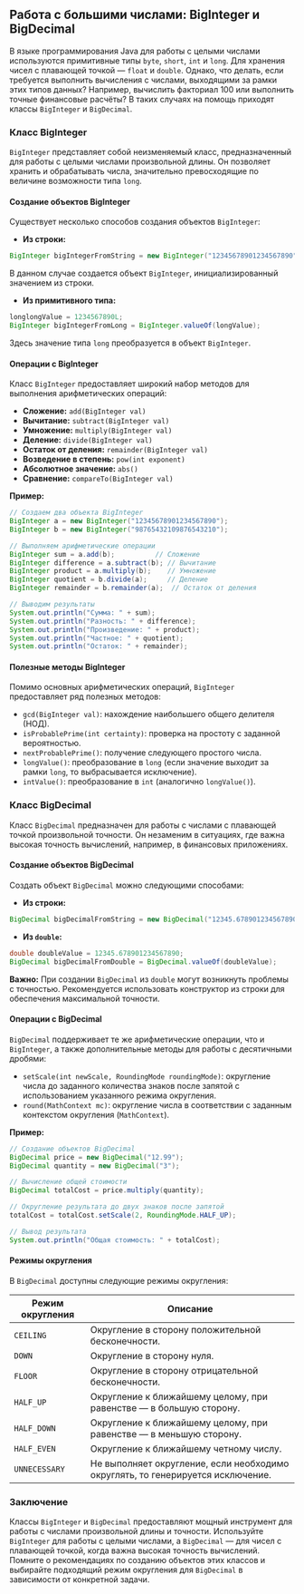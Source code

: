 ## Работа с большими числами: BigInteger и BigDecimal

В языке программирования Java для работы с целыми числами используются примитивные типы `byte`, `short`, `int` и `long`. Для хранения чисел с плавающей точкой — `float` и `double`. Однако, что делать, если требуется выполнить вычисления с числами, выходящими за рамки этих типов данных? Например, вычислить факториал 100 или выполнить точные финансовые расчёты? В таких случаях на помощь приходят классы `BigInteger` и `BigDecimal`.

### Класс BigInteger

`BigInteger` представляет собой неизменяемый класс, предназначенный для работы с целыми числами произвольной длины. Он позволяет хранить и обрабатывать числа, значительно превосходящие по величине возможности типа `long`. 

#### Создание объектов BigInteger

Существует несколько способов создания объектов `BigInteger`:

* **Из строки:**

```java
BigInteger bigIntegerFromString = new BigInteger("12345678901234567890");
```
В данном случае создается объект `BigInteger`, инициализированный значением из строки.

* **Из примитивного типа:**

```java
longlongValue = 1234567890L;
BigInteger bigIntegerFromLong = BigInteger.valueOf(longValue);
```
Здесь значение типа `long` преобразуется в объект `BigInteger`.

#### Операции с BigInteger

Класс `BigInteger` предоставляет широкий набор методов для выполнения арифметических операций:

* **Сложение:** `add(BigInteger val)`
* **Вычитание:** `subtract(BigInteger val)`
* **Умножение:** `multiply(BigInteger val)`
* **Деление:** `divide(BigInteger val)`
* **Остаток от деления:** `remainder(BigInteger val)`
* **Возведение в степень:** `pow(int exponent)`
* **Абсолютное значение:** `abs()`
* **Сравнение:** `compareTo(BigInteger val)`

**Пример:**

```java
// Создаем два объекта BigInteger
BigInteger a = new BigInteger("12345678901234567890");
BigInteger b = new BigInteger("98765432109876543210");

// Выполняем арифметические операции
BigInteger sum = a.add(b);          // Сложение
BigInteger difference = a.subtract(b); // Вычитание
BigInteger product = a.multiply(b);    // Умножение
BigInteger quotient = b.divide(a);     // Деление
BigInteger remainder = b.remainder(a);  // Остаток от деления

// Выводим результаты
System.out.println("Сумма: " + sum);
System.out.println("Разность: " + difference);
System.out.println("Произведение: " + product);
System.out.println("Частное: " + quotient);
System.out.println("Остаток: " + remainder);
```

#### Полезные методы BigInteger

Помимо основных арифметических операций, `BigInteger` предоставляет ряд полезных методов:

* `gcd(BigInteger val)`: нахождение наибольшего общего делителя (НОД).
* `isProbablePrime(int certainty)`: проверка на простоту с заданной вероятностью.
* `nextProbablePrime()`: получение следующего простого числа.
* `longValue()`: преобразование в `long` (если значение выходит за рамки `long`, то выбрасывается исключение).
* `intValue()`: преобразование в `int` (аналогично `longValue()`).

### Класс BigDecimal

Класс `BigDecimal` предназначен для работы с числами с плавающей точкой произвольной точности. Он незаменим в ситуациях, где важна высокая точность вычислений, например, в финансовых приложениях. 

#### Создание объектов BigDecimal

Создать объект `BigDecimal` можно следующими способами:

* **Из строки:**

```java
BigDecimal bigDecimalFromString = new BigDecimal("12345.678901234567890");
```

* **Из `double`:**

```java
double doubleValue = 12345.678901234567890;
BigDecimal bigDecimalFromDouble = BigDecimal.valueOf(doubleValue); 
```

**Важно:** При создании `BigDecimal` из `double` могут возникнуть проблемы с точностью. Рекомендуется использовать конструктор из строки для обеспечения максимальной точности.

#### Операции с BigDecimal

`BigDecimal` поддерживает те же арифметические операции, что и `BigInteger`, а также дополнительные методы для работы с десятичными дробями:

* `setScale(int newScale, RoundingMode roundingMode)`: округление числа до заданного количества знаков после запятой с использованием указанного режима округления.
* `round(MathContext mc)`: округление числа в соответствии с заданным контекстом округления (`MathContext`).

**Пример:**

```java
// Создание объектов BigDecimal
BigDecimal price = new BigDecimal("12.99");
BigDecimal quantity = new BigDecimal("3");

// Вычисление общей стоимости
BigDecimal totalCost = price.multiply(quantity);

// Округление результата до двух знаков после запятой
totalCost = totalCost.setScale(2, RoundingMode.HALF_UP);

// Вывод результата
System.out.println("Общая стоимость: " + totalCost); 
```

#### Режимы округления

В `BigDecimal` доступны следующие режимы округления:

| Режим округления | Описание |
|---|---|
| `CEILING` | Округление в сторону положительной бесконечности. |
| `DOWN` | Округление в сторону нуля. |
| `FLOOR` | Округление в сторону отрицательной бесконечности. |
| `HALF_UP` | Округление к ближайшему целому, при равенстве — в большую сторону. |
| `HALF_DOWN` | Округление к ближайшему целому, при равенстве — в меньшую сторону. |
| `HALF_EVEN` | Округление к ближайшему четному числу. |
| `UNNECESSARY` | Не выполняет округление, если необходимо округлять, то генерируется исключение. |

### Заключение

Классы `BigInteger` и `BigDecimal` предоставляют мощный инструмент для работы с числами произвольной длины и точности. Используйте `BigInteger` для работы с целыми числами, а `BigDecimal` — для чисел с плавающей точкой, когда важна высокая точность вычислений. Помните о рекомендациях по созданию объектов этих классов и выбирайте подходящий режим округления для `BigDecimal` в зависимости от конкретной задачи. 
